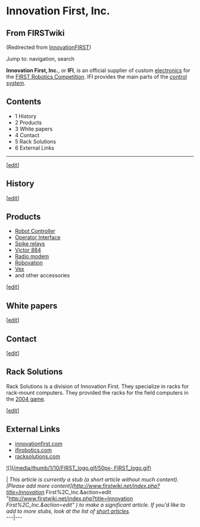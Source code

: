# Innovation First, Inc.

## From FIRSTwiki

(Redirected from [InnovationFIRST](/index.php?title=InnovationFIRST&redirect=no "InnovationFIRST"))

Jump to: navigation, search

**Innovation First, Inc.**, or **IFI**, is an official supplier of custom [electronics](Electronics_and_circuitry "Electronics and circuitry") for the [FIRST Robotics Competition](first-robotics-competition). IFI provides the main parts of the [control system](control-system).

## Contents

- 1 History
- 2 Products
- 3 White papers
- 4 Contact
- 5 Rack Solutions
- 6 External Links

--------------------------------------------------------------------------------

[[edit](/index.php?title=Innovation_First%2C_Inc.&action=edit&section=1 "Edit
section: History")]

## History

[[edit](/index.php?title=Innovation_First%2C_Inc.&action=edit&section=2 "Edit
section: Products")]

## Products

- [Robot Controller](robot-controller)
- [Operator Interface](operator-interface)
- [Spike relays](/index.php?title=Spike_relays&action=edit "Spike relays")
- [Victor 884](victor-884)
- [Radio modem](Radio_modem "Radio modem")
- [Robovation](robovation)
- [Vex](Vex "Vex")
- and other accessories

[[edit](/index.php?title=Innovation_First%2C_Inc.&action=edit&section=3 "Edit
section: White papers")]

## White papers

[[edit](/index.php?title=Innovation_First%2C_Inc.&action=edit&section=4 "Edit
section: Contact")]

## Contact

[[edit](/index.php?title=Innovation_First%2C_Inc.&action=edit&section=5 "Edit
section: Rack Solutions")]

## Rack Solutions

Rack Solutions is a division of Innovation First. They specialize in racks for rack-mount computers. They provided the racks for the field computers in the [2004 game](Game_%282004%29 "Game \(2004\)").

[[edit](/index.php?title=Innovation_First%2C_Inc.&action=edit&section=6 "Edit
section: External Links")]

## External Links

- [innovationfirst.com](http://www.innovationfirst.com "http://www.innovationfirst.com")
- [ifirobotics.com](http://www.ifirobotics.com/ "http://www.ifirobotics.com/")
- [racksolutions.com](http://www.racksolutions.com/ "http://www.racksolutions.com/")

[![](/media/thumb/1/10/FIRST_logo.gif/50px-
FIRST_logo.gif)](Image:FIRST_logo.gif)

| _This article is currently a stub (a short article without much content). [Please add more content](<http://www.firstwiki.net/index.php?title=Innovation>_ First%2C_Inc.&action=edit "<http://www.firstwiki.net/index.php?title=Innovation> _First%2C_Inc.&action=edit" ) to make a significant article. If you'd like to add to more stubs, look at the list of [short articles](Special:Shortpages "Special:Shortpages")._<br>
---|---
